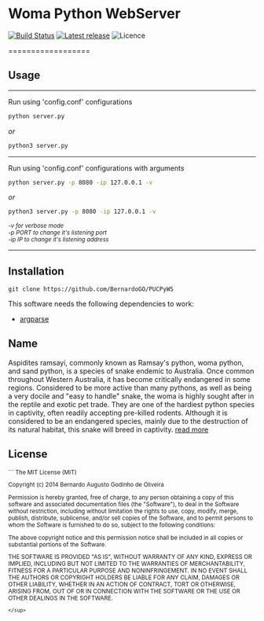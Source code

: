 # Woma Python WebServer

[![Build Status](https://travis-ci.org/BernardoGO/PUCPyWS.svg?branch=master)](https://travis-ci.org/BernardoGO/PUCPyWS)
[![Latest release](http://img.shields.io/github/release/bernardogo/pucpyws.svg?style=flat)](https://github.com/bernardogo/pucpyws/releases)
![Licence](https://img.shields.io/badge/licence-MIT-red.svg?style=flat)


==================

## Usage

___
Run using 'config.conf' configurations

```bash 
python server.py
```
_or_
```bash
python3 server.py
``` 
___
Run using 'config.conf' configurations with arguments

```bash
python server.py -p 8080 -ip 127.0.0.1 -v
```
_or_
```bash
python3 server.py -p 8080 -ip 127.0.0.1 -v

``` 
_<sup> -v for verbose mode</sup>_ <br>
_<sup> -p PORT to change it's listening port</sup>_ <br>
_<sup> -ip IP to change it's listening address</sup>_ <br>

___


## Installation

```
git clone https://github.com/BernardoGO/PUCPyWS
```

This software needs the following dependencies to work:
* [argparse](https://pypi.python.org/pypi/argparse)


## Name
Aspidites ramsayi, commonly known as Ramsay's python, woma python, and sand python, is a species of snake endemic to Australia. Once common throughout Western Australia, it has become critically endangered in some regions.
Considered to be more active than many pythons, as well as being a very docile and "easy to handle" snake, the woma is highly sought after in the reptile and exotic pet trade. They are one of the hardiest python species in captivity, often readily accepting pre-killed rodents. Although it is considered to be an endangered species, mainly due to the destruction of its natural habitat, this snake will breed in captivity. [read more](http://en.wikipedia.org/wiki/Aspidites_ramsayi)

License
-------
<sup>
```
The MIT License (MIT)

Copyright (c) 2014 Bernardo Augusto Godinho de Oliveira

Permission is hereby granted, free of charge, to any person obtaining a copy
of this software and associated documentation files (the "Software"), to deal
in the Software without restriction, including without limitation the rights
to use, copy, modify, merge, publish, distribute, sublicense, and/or sell
copies of the Software, and to permit persons to whom the Software is
furnished to do so, subject to the following conditions:

The above copyright notice and this permission notice shall be included in all
copies or substantial portions of the Software.

THE SOFTWARE IS PROVIDED "AS IS", WITHOUT WARRANTY OF ANY KIND, EXPRESS OR
IMPLIED, INCLUDING BUT NOT LIMITED TO THE WARRANTIES OF MERCHANTABILITY,
FITNESS FOR A PARTICULAR PURPOSE AND NONINFRINGEMENT. IN NO EVENT SHALL THE
AUTHORS OR COPYRIGHT HOLDERS BE LIABLE FOR ANY CLAIM, DAMAGES OR OTHER
LIABILITY, WHETHER IN AN ACTION OF CONTRACT, TORT OR OTHERWISE, ARISING FROM,
OUT OF OR IN CONNECTION WITH THE SOFTWARE OR THE USE OR OTHER DEALINGS IN THE
SOFTWARE.
```
</sup>
